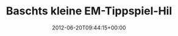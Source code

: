 ---
retweeted: false
source: <a href="http://twitter.com" rel="nofollow">Twitter Web Client</a>
entities:
  hashtags: []
  symbols: []
  user_mentions: []
  urls: []
display_text_range:
- '0'
- '106'
favorite_count: '3'
id_str: '215379528250425346'
truncated: false
retweet_count: '3'
id: '215379528250425346'
created_at: Wed Jun 20 09:44:15 +0000 2012
favorited: false
full_text: |-
  Baschts kleine EM-Tippspiel-Hilfe für Nerds:

  2.times.collect { Random.rand(5) }.join ":"

  You're welcome.
lang: de
tags:
- pesos:twitter
date: '2012-06-20T09:44:15+00:00'
src: https://twitter.com/bascht/status/215379528250425346
original_url: https://twitter.com/bascht/status/215379528250425346
type: twitter_tweet
text: |-
  Baschts kleine EM-Tippspiel-Hilfe für Nerds:

  2.times.collect { Random.rand(5) }.join ":"

  You're welcome.
title: Baschts kleine EM-Tippspiel-Hil

---